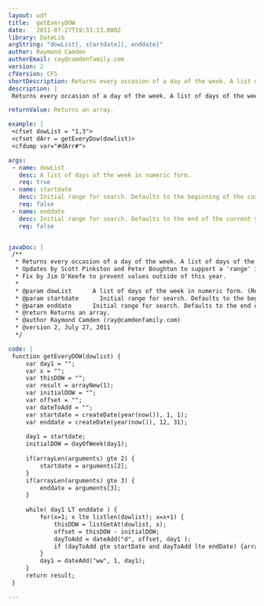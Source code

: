 ```yaml
---
layout: udf
title:  getEveryDOW
date:   2011-07-27T19:33:13.000Z
library: DateLib
argString: "dowList[, startdate][, enddate]"
author: Raymond Camden
authorEmail: ray@camdenfamily.com
version: 2
cfVersion: CF5
shortDescription: Returns every occasion of a day of the week. A list of days of the week can be used.
description: |
 Returns every occasion of a day of the week. A list of days of the week can be used. The UDF returns an array of date objects corresponding to the days of the week requested.

returnValue: Returns an array.

example: |
 <cfset dowList = "1,3">
 <cfset dArr = getEveryDow(dowlist)>
 <cfdump var="#dArr#">

args:
 - name: dowList
   desc: A list of days of the week in numeric form.
   req: true
 - name: startdate
   desc: Initial range for search. Defaults to the beginning of the current year.
   req: false
 - name: enddate
   desc: Initial range for search. Defaults to the end of the current year.
   req: false


javaDoc: |
 /**
  * Returns every occasion of a day of the week. A list of days of the week can be used.
  * Updates by Scott Pinkston and Peter Boughton to support a 'range' instead of just a year.
  * Fix by Jim O'Keefe to prevent values outside of this year.
  * 
  * @param dowList      A list of days of the week in numeric form. (Required)
  * @param startdate      Initial range for search. Defaults to the beginning of the current year. (Optional)
  * @param enddate      Initial range for search. Defaults to the end of the current year. (Optional)
  * @return Returns an array. 
  * @author Raymond Camden (ray@camdenfamily.com) 
  * @version 2, July 27, 2011 
  */

code: |
 function getEveryDOW(dowlist) {
     var day1 = "";
     var x = "";
     var thisDOW = "";
     var result = arrayNew(1);
     var initialDOW = "";
     var offset = "";
     var dateToAdd = "";
     var startdate = createDate(year(now()), 1, 1);
     var enddate = createDate(year(now()), 12, 31);
     
     day1 = startdate;
     initialDOW = dayOfWeek(day1);
 
     if(arrayLen(arguments) gte 2) {
         startdate = arguments[2];
     }
     if(arrayLen(arguments) gte 3) {
         enddate = arguments[3];
     }
 
     while( day1 LT enddate ) {
         for(x=1; x lte listlen(dowlist); x=x+1) {
             thisDOW = listGetAt(dowlist, x);
             offset = thisDOW - initialDOW;
             dayToAdd = dateAdd("d", offset, day1 );
             if (dayToAdd gte startDate and dayToAdd lte endDate) {arrayAppend(result, dayToAdd);}
         }
         day1 = dateAdd("ww", 1, day1);
     }
     return result;
 }

---
```


